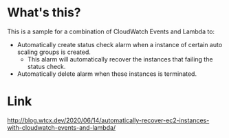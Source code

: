 # What's this?

This is a sample for a combination of CloudWatch Events and Lambda to:

- Automatically create status check alarm when a instance of certain auto scaling groups is created.
  - This alarm will automatically recover the instances that failing the status check.
- Automatically delete alarm when these instances is terminated.

# Link

http://blog.wtcx.dev/2020/06/14/automatically-recover-ec2-instances-with-cloudwatch-events-and-lambda/
